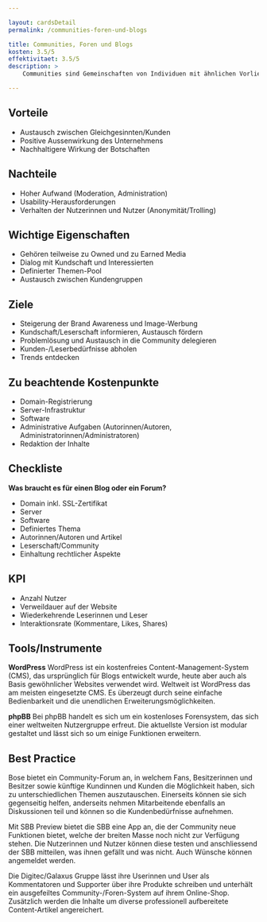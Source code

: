 ```yaml
---

layout: cardsDetail
permalink: /communities-foren-und-blogs

title: Communities, Foren und Blogs
kosten: 3.5/5
effektivitaet: 3.5/5
description: >
    Communities sind Gemeinschaften von Individuen mit ähnlichen Vorlieben und Problemen, die sich auf Blogs und Foren untereinander austauschen. Während bei Blogs die Kommunikation von der schreibenden Person in Richtung Leserschaft stattfindet, sind Foren darauf ausgelegt, dass die Kommunikation in beide Richtungen stattfindet. Die Kundschaft bzw. Leserschaft kann sich so selbständig informieren und ggf. Hilfe einholen. In Foren regulieren die Administratoren den Informationsfluss und überprüfen die Inhalte sowie das Nutzungsverhalten. Bei Blogs liegt die Regulation hingegen bei der Redaktion. Beides eignet sich gut für die Betreibung von Content-Marketing und Online-PR.

---
```

## Vorteile
- Austausch zwischen Gleichgesinnten/Kunden
- Positive Aussenwirkung des Unternehmens
- Nachhaltigere Wirkung der Botschaften

## Nachteile
- Hoher Aufwand (Moderation, Administration)
- Usability-Herausforderungen
- Verhalten der Nutzerinnen und Nutzer (Anonymität/Trolling)

## Wichtige Eigenschaften
- Gehören teilweise zu Owned und zu Earned Media
- Dialog mit Kundschaft und Interessierten
- Definierter Themen-Pool
- Austausch zwischen Kundengruppen

## Ziele
- Steigerung der Brand Awareness und Image-Werbung
- Kundschaft/Leserschaft informieren, Austausch fördern
- Problemlösung und Austausch in die Community delegieren
- Kunden-/Leserbedürfnisse abholen
- Trends entdecken

## Zu beachtende Kostenpunkte
- Domain-Registrierung
- Server-Infrastruktur
- Software
- Administrative Aufgaben (Autorinnen/Autoren, Administratorinnen/Administratoren)
- Redaktion der Inhalte

## Checkliste

**Was braucht es für einen Blog oder ein Forum?**
- Domain inkl. SSL-Zertifikat
- Server
- Software
- Definiertes Thema
- Autorinnen/Autoren und Artikel
- Leserschaft/Community
- Einhaltung rechtlicher Aspekte

## KPI
- Anzahl Nutzer
- Verweildauer auf der Website
- Wiederkehrende Leserinnen und Leser
- Interaktionsrate (Kommentare, Likes, Shares)

## Tools/Instrumente

**WordPress**
WordPress ist ein kostenfreies Content-Management-System (CMS), das ursprünglich für Blogs entwickelt wurde, heute aber auch als Basis gewöhnlicher Websites verwendet wird. Weltweit ist WordPress das am meisten eingesetzte CMS. Es überzeugt durch seine einfache Bedienbarkeit und die unendlichen Erweiterungsmöglichkeiten.

**phpBB**
Bei phpBB handelt es sich um ein kostenloses Forensystem, das sich einer weltweiten Nutzergruppe erfreut. Die aktuellste Version ist modular gestaltet und lässt sich so um einige Funktionen erweitern.

## Best Practice
Bose bietet ein Community-Forum an, in welchem Fans, Besitzerinnen und Besitzer sowie künftige Kundinnen und Kunden die Möglichkeit haben, sich zu unterschiedlichen Themen auszutauschen. Einerseits können sie sich gegenseitig helfen, anderseits nehmen Mitarbeitende ebenfalls an Diskussionen teil und können so die Kundenbedürfnisse aufnehmen.

Mit SBB Preview bietet die SBB eine App an, die der Community neue Funktionen bietet, welche der breiten Masse noch nicht zur Verfügung stehen. Die Nutzerinnen und Nutzer können diese testen und anschliessend der SBB mitteilen, was ihnen gefällt und was nicht. Auch Wünsche können angemeldet werden.

Die Digitec/Galaxus Gruppe lässt ihre Userinnen und User als Kommentatoren und Supporter über ihre Produkte schreiben und unterhält ein ausgefeiltes Community-/Foren-System auf ihrem Online-Shop. Zusätzlich werden die Inhalte um diverse professionell aufbereitete Content-Artikel angereichert.